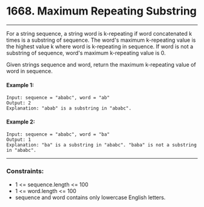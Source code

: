 # 1668. Maximum Repeating Substring

---

For a string sequence, a string word is k-repeating if word concatenated k times is a substring of sequence. The word's maximum k-repeating value is the highest value k where word is k-repeating in sequence. If word is not a substring of sequence, word's maximum k-repeating value is 0.

Given strings sequence and word, return the maximum k-repeating value of word in sequence.

#### Example 1:
```
Input: sequence = "ababc", word = "ab"
Output: 2
Explanation: "abab" is a substring in "ababc".
```
#### Example 2:
```
Input: sequence = "ababc", word = "ba"
Output: 1
Explanation: "ba" is a substring in "ababc". "baba" is not a substring in "ababc".
```

---
### Constraints:

- 1 <= sequence.length <= 100 
- 1 <= word.length <= 100 
- sequence and word contains only lowercase English letters.